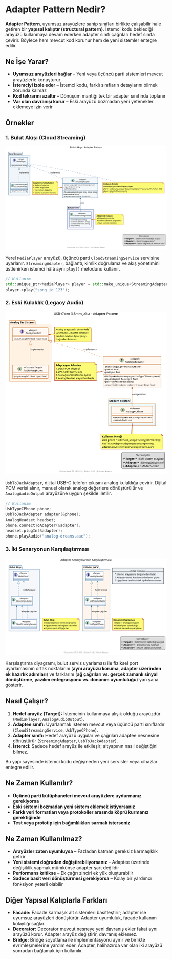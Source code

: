# Adapter Pattern Nedir?

**Adapter Pattern**, uyumsuz arayüzlere sahip sınıfları birlikte çalışabilir hale getiren bir **yapısal kalıptır (structural pattern)**. İstemci kodu beklediği arayüzü kullanmaya devam ederken adapter sınıfı çağrıları hedef sınıfa çevirir. Böylece hem mevcut kod korunur hem de yeni sistemler entegre edilir.

## Ne İşe Yarar?

- **Uyumsuz arayüzleri bağlar** – Yeni veya üçüncü parti sistemleri mevcut arayüzlerle konuşturur
- **İstemciyi izole eder** – İstemci kodu, farklı sınıfların detaylarını bilmek zorunda kalmaz
- **Kod tekrarını azaltır** – Dönüşüm mantığı tek bir adapter sınıfında toplanır
- **Var olan davranışı korur** – Eski arayüzü bozmadan yeni yetenekler eklemeye izin verir

## Örnekler

### 1. Bulut Akışı (Cloud Streaming)

![Cloud Streaming Adapter](./cloud_streaming/diagram.png)

Yerel `MediaPlayer` arayüzü, üçüncü parti `CloudStreamingService` servisine uyarlanır. `StreamingAdapter`, bağlantı, kimlik doğrulama ve akış yönetimini üstlenirken istemci hâlâ aynı `play()` metodunu kullanır.

```cpp
// Kullanım
std::unique_ptr<MediaPlayer> player = std::make_unique<StreamingAdapter>("user", "pass");
player->play("song_id_123");
```

### 2. Eski Kulaklık (Legacy Audio)

![Legacy Audio Adapter](./legacy_audio/diagram.png)

`UsbToJackAdapter`, dijital USB-C telefon çıkışını analog kulaklığa çevirir. Dijital PCM verisi alınır, manuel olarak analog değerlere dönüştürülür ve `AnalogAudioOutput` arayüzüne uygun şekilde iletilir.

```cpp
// Kullanım
UsbTypeCPhone phone;
UsbToJackAdapter adapter(&phone);
AnalogHeadset headset;
phone.connectToAdapter(&adapter);
headset.plugIn(&adapter);
phone.playAudio("analog-dreams.aac");   
```

### 3. İki Senaryonun Karşılaştırması

![Adapter Comparison](./cloud_legacy_diff/diagram.png)

Karşılaştırma diyagramı, bulut servis uyarlaması ile fiziksel port uyarlamasının ortak noktalarını (**aynı arayüzü koruma**, **adapter üzerinden ek hazırlık adımları**) ve farklarını (**ağ çağrıları vs. gerçek zamanlı sinyal dönüştürme**, **yazılım entegrasyonu vs. donanım uyumluluğu**) yan yana gösterir.


## Nasıl Çalışır?

1. **Hedef arayüz (Target):** İstemcinin kullanmaya alışık olduğu arayüzdür (`MediaPlayer`, `AnalogAudioOutput`).
2. **Adaptee sınıfı:** Uyarlanmak istenen mevcut veya üçüncü parti sınıflardır (`CloudStreamingService`, `UsbTypeCPhone`).
3. **Adapter sınıfı:** Hedef arayüzü uygular ve çağrıları adaptee nesnesine dönüştürür (`StreamingAdapter`, `UsbToJackAdapter`).
4. **İstemci:** Sadece hedef arayüz ile etkileşir; altyapının nasıl değiştiğini bilmez.

Bu yapı sayesinde istemci kodu değişmeden yeni servisler veya cihazlar entegre edilir.

## Ne Zaman Kullanılır?

- **Üçüncü parti kütüphaneleri mevcut arayüzlere uydurmanız gerekiyorsa**
- **Eski sistemi bozmadan yeni sistem eklemek istiyorsanız**
- **Farklı veri formatları veya protokoller arasında köprü kurmanız gerektiğinde**
- **Test veya prototip için bağımlılıkları sarmak isterseniz**

## Ne Zaman Kullanılmaz?

- **Arayüzler zaten uyumluysa** – Fazladan katman gereksiz karmaşıklık getirir
- **Yeni sistemi doğrudan değiştirebiliyorsanız** – Adaptee üzerinde değişiklik yapmak mümkünse adapter şart değildir
- **Performans kritikse** – Ek çağrı zinciri ek yük oluşturabilir
- **Sadece basit veri dönüştürmesi gerekiyorsa** – Kolay bir yardımcı fonksiyon yeterli olabilir

## Diğer Yapısal Kalıplarla Farkları

- **Facade:** Facade karmaşık alt sistemleri basitleştirir; adapter ise uyumsuz arayüzleri dönüştürür. Adapter uyumluluk, facade kullanım kolaylığı sağlar.
- **Decorator:** Decorator mevcut nesneye yeni davranış ekler fakat aynı arayüzü korur. Adapter arayüz değiştirir, davranış eklemez.
- **Bridge:** Bridge soyutlama ile implementasyonu ayırır ve birlikte evrimleşmelerine yardım eder. Adapter, halihazırda var olan iki arayüzü sonradan bağlamak için kullanılır.
